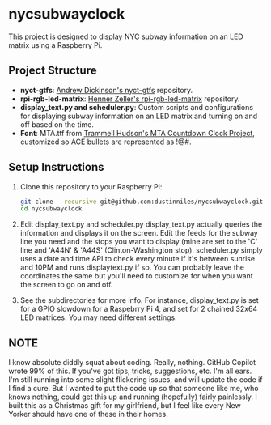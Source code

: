# nycsubwayclock
This project is designed to display NYC subway information on an LED matrix using a Raspberry Pi.

## Project Structure

- **nyct-gtfs**: [Andrew Dickinson's nyct-gtfs](https://github.com/Andrew-Dickinson/nyct-gtfs.git) repository.
- **rpi-rgb-led-matrix**: [Henner Zeller's rpi-rgb-led-matrix](https://github.com/hzeller/rpi-rgb-led-matrix) repository.
- **display_text.py and scheduler.py**: Custom scripts and configurations for displaying subway information on an LED matrix and turning on and off based on the time.
- **Font**: MTA.ttf from [Trammell Hudson's MTA Countdown Clock Project](https://trmm.net/MTA_Countdown_Clock/), customized so ACE bullets are represented as !@#.

## Setup Instructions

1. Clone this repository to your Raspberry Pi:
   ```sh
   git clone --recursive git@github.com:dustinniles/nycsubwayclock.git
   cd nycsubwayclock

2. Edit display_text.py and scheduler.py
   display_text.py actually queries the information and displays it on the screen. Edit the feeds for the subway line you need and the stops you want to display (mine are set to the 'C' line and 'A44N' & 'A44S' (Clinton-Washington stop).
     scheduler.py simply uses a date and time API to check every minute if it's between sunrise and 10PM and runs displaytext.py if so. You can probably leave the coordinates the same but you'll need to customize for when you want the screen to go on and off.

4. See the subdirectories for more info. For instance, display_text.py is set for a GPIO slowdown for a Raspebrry Pi 4, and set for 2 chained 32x64 LED matrices. You may need different settings.


## NOTE

I know absolute diddly squat about coding. Really, nothing. GitHub Copilot wrote 99% of this. If you've got tips, tricks, suggestions, etc. I'm all ears. I'm still running into some slight flickering issues, and will update the code if I find a cure. But I wanted to put the code up so that someone like me, who knows nothing, could get this up and running (hopefully) fairly painlessly. I built this as a Christmas gift for my girlfriend, but I feel like every New Yorker should have one of these in their homes.
